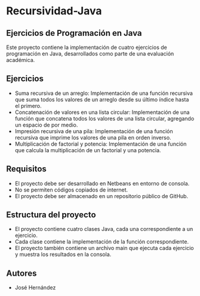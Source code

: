 # Recursividad-Java

## Ejercicios de Programación en Java

Este proyecto contiene la implementación de cuatro ejercicios de programación en Java, desarrollados como parte de una evaluación académica.

## Ejercicios

- Suma recursiva de un arreglo: Implementación de una función recursiva que suma todos los valores de un arreglo desde su último índice hasta el primero.
- Concatenación de valores en una lista circular: Implementación de una función que concatena todos los valores de una lista circular, agregando un espacio de por medio.
- Impresión recursiva de una pila: Implementación de una función recursiva que imprime los valores de una pila en orden inverso.
- Multiplicación de factorial y potencia: Implementación de una función que calcula la multiplicación de un factorial y una potencia.

## Requisitos

- El proyecto debe ser desarrollado en Netbeans en entorno de consola.
- No se permiten códigos copiados de internet.
- El proyecto debe ser almacenado en un repositorio público de GitHub.

## Estructura del proyecto

- El proyecto contiene cuatro clases Java, cada una correspondiente a un ejercicio.
- Cada clase contiene la implementación de la función correspondiente.
- El proyecto también contiene un archivo main que ejecuta cada ejercicio y muestra los resultados en la consola.

## Autores

- José Hernández
